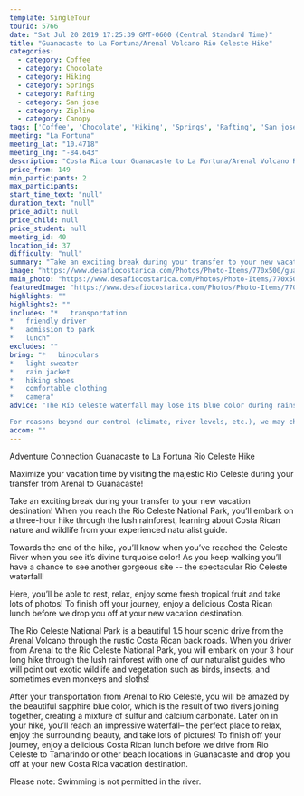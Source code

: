 ```yaml
---
template: SingleTour
tourId: 5766
date: "Sat Jul 20 2019 17:25:39 GMT-0600 (Central Standard Time)"
title: "Guanacaste to La Fortuna/Arenal Volcano Rio Celeste Hike"
categories: 
  - category: Coffee
  - category: Chocolate
  - category: Hiking
  - category: Springs
  - category: Rafting
  - category: San jose
  - category: Zipline
  - category: Canopy
tags: ['Coffee', 'Chocolate', 'Hiking', 'Springs', 'Rafting', 'San jose', 'Zipline', 'Canopy']
meeting: "La Fortuna"
meeting_lat: "10.4718"
meeting_lng: "-84.643"
description: "Costa Rica tour Guanacaste to La Fortuna/Arenal Volcano Rio Celeste Hike, id 5766"
price_from: 149
min_participants: 2
max_participants: 
start_time_text: "null"
duration_text: "null"
price_adult: null
price_child: null
price_student: null
meeting_id: 40
location_id: 37
difficulty: "null"
summary: "Take an exciting break during your transfer to your new vacation destination! When you reach the Rio Celeste National Park, you’ll embark on a three-hour hike through the lush rainforest, learning about Costa Rican nature and wildlife from your experienced naturalist guide."
image: "https://www.desafiocostarica.com/Photos/Photo-Items/770x500/guanacaste-to-la-fortuna-rio-celeste-hike-1411577334.jpg"
main_photo: "https://www.desafiocostarica.com/Photos/Photo-Items/770x500/guanacaste-to-la-fortuna-rio-celeste-hike-1411577334.jpg"
featuredImage: "https://www.desafiocostarica.com/Photos/Photo-Items/770x500/guanacaste-to-la-fortuna-rio-celeste-hike-1411577334.jpg"
highlights: ""
highlights2: ""
includes: "*   transportation
*   friendly driver
*   admission to park
*   lunch"
excludes: ""
bring: "*   binoculars
*   light sweater
*   rain jacket
*   hiking shoes
*   comfortable clothing
*   camera"
advice: "The Río Celeste waterfall may lose its blue color during rainstorms. Our policy is to advise clients the day of the tour if it is raining in the area and offer the tour for the following day, should clients want to postpone or change to a different tour. No refunds for inclement weather. Swimming not permitted in the river.Your luggage stays in our vehicles and our driver stays with your items while you are doing your tour. We have private entrances and exits for our rafting tour locations. Extra transport charge for drop-off outside of our regular hotel zone. Please note this Adventure Connection requires a minimum of 4 passengers in this direction from Guanacaste to Arenal.

For reasons beyond our control (climate, river levels, etc.), we may change to a more-suitable tour with an equal or similar adventure-appeal or offer other tour options so you don't miss out on a fun day in Costa Rica. We reserve the right to cancel a trip due to unfavorable conditions & will only run a tour according to our policies. Full refund is given if (on rare occasion) no tour is run. This adventure involves some inherent risk and physical exertion, so you should be in good physical condition."
accom: ""
---
```

Adventure Connection Guanacaste to La Fortuna Rio Celeste Hike

Maximize your vacation time by visiting the majestic Rio Celeste during your transfer from Arenal to Guanacaste!

Take an exciting break during your transfer to your new vacation destination! When you reach the Rio Celeste National Park, you’ll embark on a three-hour hike through the lush rainforest, learning about Costa Rican nature and wildlife from your experienced naturalist guide.

Towards the end of the hike, you’ll know when you’ve reached the Celeste River when you see it’s divine turquoise color! As you keep walking you’ll have a chance to see another gorgeous site -- the spectacular Rio Celeste waterfall!

Here, you’ll be able to rest, relax, enjoy some fresh tropical fruit and take lots of photos! To finish off your journey, enjoy a delicious Costa Rican lunch before we drop you off at your new vacation destination.

The Rio Celeste National Park is a beautiful 1.5 hour scenic drive from the Arenal Volcano through the rustic Costa Rican back roads. When you driver from Arenal to the Rio Celeste National Park, you will embark on your 3 hour long hike through the lush rainforest with one of our naturalist guides who will point out exotic wildlife and vegetation such as birds, insects, and sometimes even monkeys and sloths!

After your transportation from Arenal to Rio Celeste, you will be amazed by the beautiful sapphire blue color, which is the result of two rivers joining together, creating a mixture of sulfur and calcium carbonate. Later on in your hike, you’ll reach an impressive waterfall– the perfect place to relax, enjoy the surrounding beauty, and take lots of pictures! To finish off your journey, enjoy a delicious Costa Rican lunch before we drive from Rio Celeste to Tamarindo or other beach locations in Guanacaste and drop you off at your new Costa Rica vacation destination.

Please note: Swimming is not permitted in the river.
